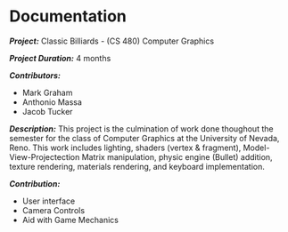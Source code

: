 # Documentation

***Project:*** Classic Billiards - (CS 480) Computer Graphics   

***Project Duration:*** 4 months   

***Contributors:*** 
  - Mark Graham
  - Anthonio Massa
  - Jacob Tucker  

***Description:*** This project is the culmination of work done thoughout the semester for the class of Computer Graphics at the University of Nevada, Reno. This work includes lighting, shaders (vertex & fragment), Model-View-Projectection Matrix manipulation, physic engine (Bullet) addition, texture rendering, materials rendering, and keyboard implementation.  

***Contribution:*** 
  - User interface 
  - Camera Controls 
  - Aid with Game Mechanics 

